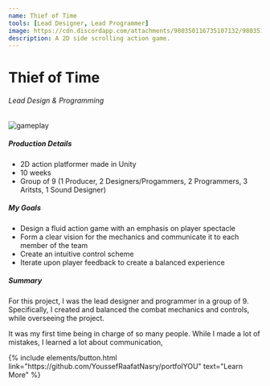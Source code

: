 ```yaml
---
name: Thief of Time
tools: [Lead Designer, Lead Programmer]
image: https://cdn.discordapp.com/attachments/980350116735107132/980351082528145408/game_title.png
description: A 2D side scrolling action game.
---
```


# Thief of Time
###### Lead Design & Programming

![gameplay](https://cdn.discordapp.com/attachments/980350116735107132/980380206533595166/gameplay.gif)

##### Production Details
+ 2D action platformer made in Unity
+ 10 weeks
+ Group of 9 (1 Producer, 2 Designers/Progammers, 2 Programmers, 3 Aritsts, 1 Sound Designer)

##### My Goals
+ Design a fluid action game with an emphasis on player spectacle
+ Form a clear vision for the mechanics and communicate it to each member of the team
+ Create an intuitive control scheme
+ Iterate upon player feedback to create a balanced experience

##### Summary
For this project, I was the lead designer and programmer in a group of 9. Specifically, I created and balanced the combat mechanics and controls, while overseeing the project. 

It was my first time being in charge of so many people. While I made a lot of mistakes, I learned a lot about communication, 

<p class="text-center">
{% include elements/button.html link="https://github.com/YoussefRaafatNasry/portfolYOU" text="Learn More" %}
</p>